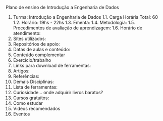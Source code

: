 Plano de ensino de Introdução a Engenharia de Dados

1. Turma: Introdução a Engenharia de Dados
1.1. Carga Horária Total: 60
1.2. Horário: 19hs - 22hs
1.3. Ementa:
1.4. Metodologia:
1.5. Procedimentos de avaliação de aprendizagem:
1.6. Horário de atendimento:
2. Sites utilizados:
3. Repositórios de apoio:
4. Datas de aulas e conteúdo:
5. Conteúdo complementar
6. Exercício/trabalho
7. Links para download de ferramentas:
8. Artigos:
9. Referências:
10. Demais Disciplinas:
11. Lista de ferramentas:
12. Curiosidade... onde adquirir livros baratos?
13. Cursos gratuítos:
14. Como estudar
15. Videos recomendados
16. Eventos